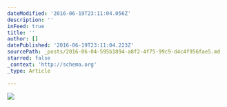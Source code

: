 ```yaml
---
dateModified: '2016-06-19T23:11:04.056Z'
description: ''
inFeed: true
title: ''
author: []
datePublished: '2016-06-19T23:11:04.223Z'
sourcePath: _posts/2016-06-04-595b1894-a8f2-4f75-99c9-d4c4f956fae5.md
starred: false
_context: 'http://schema.org'
_type: Article

---
```

![](https://the-grid-user-content.s3-us-west-2.amazonaws.com/59dba1e5-788b-4d96-b3b0-da650ba4f12a.jpg)